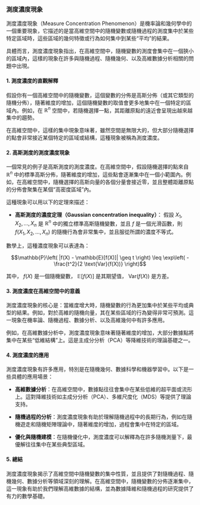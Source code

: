 ### 測度濃度現象

測度濃度現象（Measure Concentration Phenomenon）是機率論和幾何學中的一個重要現象，它描述的是當高維空間中的隨機變數或隨機過程的測度集中於某些特定區域時，這些區域的幾何特徵或行為如何集中到某些“平均”的結果。

具體而言，測度濃度現象指出，在高維空間中，隨機變數的測度會集中在一個狹小的區域內，這樣的現象在許多與隨機過程、隨機幾何、以及高維數據分析相關的問題中出現。

#### 1. 測度濃度的直觀解釋

假設你有一個高維空間中的隨機變數，這個變數的分佈是高斯分佈（或其它類型的隨機分佈），隨著維度的增加，這個隨機變數的取值會更多地集中在一個特定的區域內。例如，在  $`\mathbb{R}^n`$  空間中，若隨機選擇一點，其距離原點的遠近會呈現出越來越集中的趨勢。

在高維空間中，這樣的集中現象意味著，雖然空間是無限大的，但大部分隨機選擇的點會非常接近某個特定的區域或結構，這種現象被稱為測度濃度。

#### 2. 高斯測度的測度濃度現象

一個常見的例子是高斯測度的測度濃度。在高維空間中，假設隨機選擇的點來自  $`\mathbb{R}^n`$  中的標準高斯分佈，隨著維度的增加，這些點會逐漸集中在一個小範圍內。例如，在高維空間中，隨機選擇的高斯向量的各個分量會接近零，並且整體距離原點的分佈會聚集在某個“高密度區域”內。

這種現象可以用以下的定理來描述：

- **高斯測度的濃度定理（Gaussian concentration inequality）**：
  假設  $`X_1, X_2, \dots, X_n`$  是  $`\mathbb{R}^n`$  中的獨立標準高斯隨機變數，並且  $`f`$  是一個光滑函數，則  $`f(X_1, X_2, \dots, X_n)`$  的隨機行為會非常集中，並且服從所謂的濃度不等式。

數學上，這種濃度現象可以表達為：


```math
\mathbb{P}\left( |f(X) - \mathbb{E}[f(X)]| \geq t \right) \leq \exp\left( - \frac{t^2}{2 \text{Var}(f(X))} \right)
```


其中， $`f(X)`$  是一個隨機變數， $`\mathbb{E}[f(X)]`$  是其期望值， $`\text{Var}(f(X))`$  是方差。

#### 3. 測度濃度在高維空間中的意義

測度濃度現象的核心是：當維度增大時，隨機變數的行為更加集中於某些平均或典型的結果。例如，對於高維的隨機向量，其在某些區域的行為變得非常可預測。這一現象在機率論、隨機過程、數據分析、以及高維幾何中有許多應用。

例如，在高維數據分析中，測度濃度現象意味著隨著維度的增加，大部分數據點將集中在某些“低維結構”上。這是主成分分析（PCA）等降維技術的理論基礎之一。

#### 4. 測度濃度的應用

測度濃度現象有許多應用，特別是在隨機幾何、數據科學和機器學習中。以下是一些具體的應用場景：

- **高維數據分析**：在高維空間中，數據點往往會集中在某些低維的超平面或流形上。這對降維技術如主成分分析（PCA）、多維尺度化（MDS）等提供了理論支持。
  
- **隨機過程的分析**：測度濃度現象有助於理解隨機過程中的長期行為，例如在隨機遊走和隨機矩陣理論中，隨著維度的增加，過程會集中在特定的區域。

- **優化與隨機建模**：在隨機優化中，測度濃度可以解釋為在許多隨機測量下，最優解往往集中在某些典型區域。

#### 5. 總結

測度濃度現象揭示了高維空間中隨機變數的集中性質，並且提供了對隨機過程、隨機幾何、數據分析等領域深刻的理解。在高維空間中，隨機變數的分佈逐漸集中，這一現象有助於我們理解高維數據的結構，並為數據降維和隨機過程的研究提供了有力的數學基礎。